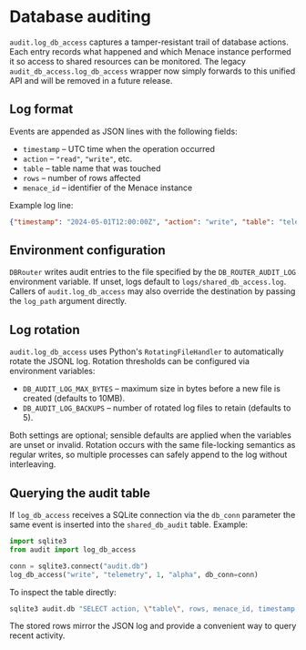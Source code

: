 # Database auditing

`audit.log_db_access` captures a tamper-resistant trail of database actions. Each
entry records what happened and which Menace instance performed it so access to
shared resources can be monitored. The legacy
`audit_db_access.log_db_access` wrapper now simply forwards to this unified API
and will be removed in a future release.

## Log format

Events are appended as JSON lines with the following fields:

- `timestamp` – UTC time when the operation occurred
- `action` – `"read"`, `"write"`, etc.
- `table` – table name that was touched
- `rows` – number of rows affected
- `menace_id` – identifier of the Menace instance

Example log line:

```json
{"timestamp": "2024-05-01T12:00:00Z", "action": "write", "table": "telemetry", "rows": 1, "menace_id": "alpha"}
```

## Environment configuration

`DBRouter` writes audit entries to the file specified by the
`DB_ROUTER_AUDIT_LOG` environment variable. If unset, logs default to
`logs/shared_db_access.log`. Callers of `audit.log_db_access` may also override
the destination by passing the `log_path` argument directly.

## Log rotation

`audit.log_db_access` uses Python's `RotatingFileHandler` to automatically
rotate the JSONL log. Rotation thresholds can be configured via environment
variables:

- `DB_AUDIT_LOG_MAX_BYTES` – maximum size in bytes before a new file is created
  (defaults to 10MB).
- `DB_AUDIT_LOG_BACKUPS` – number of rotated log files to retain (defaults to 5).

Both settings are optional; sensible defaults are applied when the variables are
unset or invalid. Rotation occurs with the same file-locking semantics as
regular writes, so multiple processes can safely append to the log without
interleaving.

## Querying the audit table

If `log_db_access` receives a SQLite connection via the `db_conn` parameter the
same event is inserted into the `shared_db_audit` table. Example:

```python
import sqlite3
from audit import log_db_access

conn = sqlite3.connect("audit.db")
log_db_access("write", "telemetry", 1, "alpha", db_conn=conn)
```

To inspect the table directly:

```bash
sqlite3 audit.db "SELECT action, \"table\", rows, menace_id, timestamp FROM shared_db_audit ORDER BY timestamp DESC LIMIT 10;"
```

The stored rows mirror the JSON log and provide a convenient way to query recent
activity.
